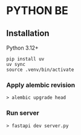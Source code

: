 # PYTHON BE


## Installation
Python 3.12+
```
pip install uv
uv sync
source .venv/bin/activate
```


### Apply alembic revision
```shell
> alembic upgrade head
```

### Run server
```shell
> fastapi dev server.py
```